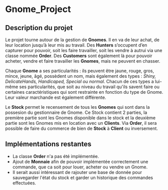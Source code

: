 # Gnome_Project

## Description du projet

Le projet tourne autour de la gestion de **Gnomes**. Il en va de leur achat, de leur location jusqu’à leur mis au travail. 
Des **Hunters** s’occupent d’en capturer pour pouvoir, soit les faire travailler, soit les vendre à autrui via une classe 
nommée **Order**. Des **Customers** sont également là pour pouvoir acheter, vendre et faire travailler les **Gnomes**, mais ne 
peuvent en chasser. 

Chaque **Gnome** a ses particularités : ils peuvent être jaune, rouge, gros, mince, jeune, âgé, possèdent un nom, mais 
également des types : *Shiny, DelicateHands, Handicaped, Special ou normal*. Chacun de ces types a lui-même ses particularités, 
que soit au niveau du travail qu'ils savent faire ou certaines caractéristiques qui sont restrainte en fonction du type de Gnome. Leur valeur marchande est également différente.

Le **Stock** permet le recensement de tous les **Gnomes** qui sont dans la possesion du gestionnaire de Gnome. Ce Stock contient 2 parties, la première partie sont les Gnomes disponible dans le stock et la deuxième partie sont les Gnomes mis en location avec un **Clients**. Via **Order**, il sera possible de faire du commerce de bien de **Stock** à **Client** ou inversement. 

## Implémentations restantes

- La classe **Order** n'a pas été implémentée. 
- Ajout de **Monnaie** afin de pouvoir implémentée correctement une commande, que ca soit pour louer, acheter ou vendre un Gnome. 
- Il serait aussi intéressant de rajouter une base de donnée pour sauvegarder l'état du stock et garder un historique des commandes effectuées.

